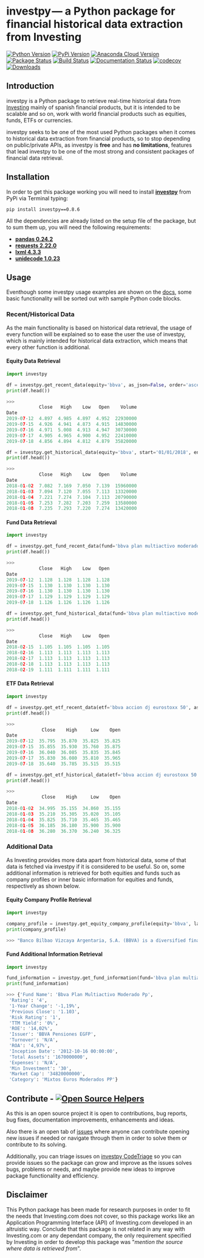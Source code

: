 # investpy — a Python package for financial historical data extraction from Investing

[![Python Version](https://img.shields.io/pypi/pyversions/investpy.svg)](https://pypi.org/project/investpy/)
[![PyPi Version](https://img.shields.io/pypi/v/investpy.svg)](https://pypi.org/project/investpy/)
[![Anaconda Cloud Version](https://anaconda.org/alvarob96/investpy/badges/version.svg)](https://pypi.org/project/investpy/)
[![Package Status](https://img.shields.io/pypi/status/investpy.svg)](https://pypi.org/project/investpy/)
[![Build Status](https://travis-ci.org/alvarob96/investpy.svg?branch=master)](https://pypi.org/project/investpy/)
[![Documentation Status](https://readthedocs.org/projects/investpy/badge/?version=latest)](https://investpy.readthedocs.io/en/latest/?badge=latest)
[![codecov](https://codecov.io/gh/alvarob96/investpy/branch/master/graph/badge.svg)](https://codecov.io/gh/alvarob96/investpy)
[![Downloads](https://img.shields.io/pypi/dm/investpy.svg?style=flat)](https://pypi.python.org/pypi/investpy)

## Introduction

investpy is a Python package to retrieve real-time historical data from [Investing](https://www.investing.com/) mainly
of spanish financial products, but it is intended to be scalable and so on, work with world financial products such as 
equities, funds, ETFs or currencies.

investpy seeks to be one of the most used Python packages when it comes to historical data extraction from financial products, so to stop depending on public/private APIs, as investpy is **free** and has **no limitations**, features that lead investpy to be one of the most strong and consistent packages of financial data retrieval.

## Installation

In order to get this package working you will need to install [**investpy**](https://pypi.org/project/investpy/) from PyPi via Terminal typing:

``pip install investpy==0.8.6``

All the dependencies are already listed on the setup file of the package, but to sum them up, you will need the following requirements:

* [**pandas 0.24.2**](https://pypi.org/project/pandas/)
* [**requests 2.22.0**](https://pypi.org/project/requests/)
* [**lxml 4.3.3**](https://pypi.org/project/lxml/)
* [**unidecode 1.0.23**](https://pypi.org/project/unidecode/)

## Usage

Eventhough some investpy usage examples are shown on the [docs](https://investpy.readthedocs.io/equities.html), some basic functionality will be sorted out with sample Python code blocks.

### Recent/Historical Data

As the main functionality is based on historical data retrieval, the usage of every function will be explained so to ease the user the use of investpy, which is mainly intended for historical data extraction, which means that every other function is additional.

#### Equity Data Retrieval

```python
import investpy

df = investpy.get_recent_data(equity='bbva', as_json=False, order='ascending')
print(df.head())

>>>
            Close   High    Low   Open    Volume
Date                                            
2019-07-12  4.897  4.985  4.897  4.952  22930000
2019-07-15  4.926  4.941  4.873  4.915  14830000
2019-07-16  4.971  5.008  4.913  4.947  30730000
2019-07-17  4.905  4.965  4.900  4.952  22410000
2019-07-18  4.856  4.894  4.812  4.879  35820000

df = investpy.get_historical_data(equity='bbva', start='01/01/2018', end='12/08/2019', as_json=False, order='ascending')
print(df.head())

>>>
            Close   High    Low   Open    Volume
Date                                            
2018-01-02  7.082  7.169  7.050  7.139  15960000
2018-01-03  7.094  7.120  7.055  7.113  13320000
2018-01-04  7.221  7.274  7.104  7.113  20790000
2018-01-05  7.253  7.282  7.203  7.259  13580000
2018-01-08  7.235  7.293  7.220  7.274  13420000
```

#### Fund Data Retrieval

```python
import investpy

df = investpy.get_fund_recent_data(fund='bbva plan multiactivo moderado pp', as_json=False, order='ascending')
print(df.head())

>>>
            Close   High    Low   Open
Date                                  
2019-07-12  1.128  1.128  1.128  1.128
2019-07-15  1.130  1.130  1.130  1.130
2019-07-16  1.130  1.130  1.130  1.130
2019-07-17  1.129  1.129  1.129  1.129
2019-07-18  1.126  1.126  1.126  1.126

df = investpy.get_fund_historical_data(fund='bbva plan multiactivo moderado pp', start='01/01/2018', end='12/08/2019', as_json=False, order='ascending')
print(df.head())

>>>
            Close   High    Low   Open
Date                                  
2018-02-15  1.105  1.105  1.105  1.105
2018-02-16  1.113  1.113  1.113  1.113
2018-02-17  1.113  1.113  1.113  1.113
2018-02-18  1.113  1.113  1.113  1.113
2018-02-19  1.111  1.111  1.111  1.111
```

#### ETF Data Retrieval

```python
import investpy

df = investpy.get_etf_recent_data(etf='bbva accion dj eurostoxx 50', as_json=False, order='ascending')
print(df.head())

>>>
             Close    High     Low    Open
Date                                      
2019-07-12  35.795  35.870  35.825  35.825
2019-07-15  35.855  35.930  35.760  35.875
2019-07-16  36.040  36.085  35.835  35.845
2019-07-17  35.830  36.080  35.810  35.965
2019-07-18  35.640  35.785  35.515  35.515

df = investpy.get_etf_historical_data(etf='bbva accion dj eurostoxx 50', start='01/01/2018', end='12/08/2019', as_json=False, order='ascending')
print(df.head())

>>>
             Close    High     Low    Open
Date                                      
2018-01-02  34.995  35.155  34.860  35.155
2018-01-03  35.210  35.305  35.020  35.105
2018-01-04  35.825  35.710  35.465  35.465
2018-01-05  36.185  36.180  35.900  35.900
2018-01-08  36.280  36.370  36.240  36.325
```

### Additional Data

As Investing provides more data apart from historical data, some of that data is fetched via investpy if it is considered to be useful. So on, some additional information is retrieved for both equities and funds such as company profiles or inner basic information for equities and funds, respectively as shown below.

#### Equity Company Profile Retrieval

```python
import investpy

company_profile = investpy.get_equity_company_profile(equity='bbva', language='en')
print(company_profile)

>>> "Banco Bilbao Vizcaya Argentaria, S.A. (BBVA) is a diversified financial company engaged in retail banking ..."
```

#### Fund Additional Information Retrieval

```python
import investpy

fund_information = investpy.get_fund_information(fund='bbva plan multiactivo moderado pp', as_json=True)
print(fund_information)

>>> {'Fund Name': 'Bbva Plan Multiactivo Moderado Pp',
 'Rating': '4',
 '1-Year Change': '-1,19%',
 'Previous Close': '1.103',
 'Risk Rating': '1',
 'TTM Yield': '0%',
 'ROE': '14,02%',
 'Issuer': 'BBVA Pensiones EGFP',
 'Turnover': 'N/A',
 'ROA': '4,97%',
 'Inception Date': '2012-10-16 00:00:00',
 'Total Assets': '1670000000',
 'Expenses': 'N/A',
 'Min Investment': '30',
 'Market Cap': '34820000000',
 'Category': 'Mixtos Euros Moderados PP'}
```

## Contribute - [![Open Source Helpers](https://www.codetriage.com/alvarob96/investpy/badges/users.svg)](https://www.codetriage.com/alvarob96/investpy)

As this is an open source project it is open to contributions, bug reports, bug fixes, documentation improvements, enhancements and ideas.

Also there is an open tab of [issues](https://github.com/alvarob96/investpy/issues) where anyone can contribute opening new issues if needed or navigate through them in order to solve them or contribute to its solving.

Additionally, you can triage issues on [investpy CodeTriage](https://www.codetriage.com/alvarob96/investpy) so you can provide issues so the package can grow and improve as the issues solves bugs, problems or needs, and maybe provide new ideas to improve package functionality and efficiency.

## Disclaimer

This Python package has been made for research purposes in order to fit the needs that Investing.com does not cover, so this package works like an Application Programming Interface (API) of Investing.com developed in an altruistic way. Conclude that this package is not related in any way with Investing.com or any dependant company, the only requirement specified by Investing in order to develop this package was "*mention the source where data is retrieved from*".
